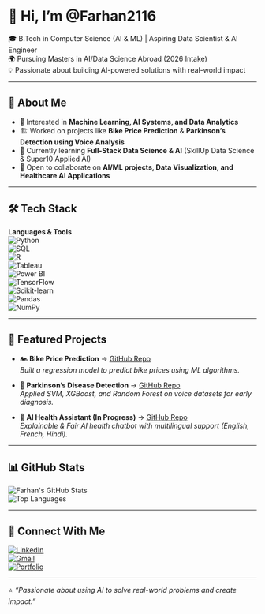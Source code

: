 # 👋 Hi, I’m @Farhan2116

🎓 B.Tech in Computer Science (AI & ML) | Aspiring Data Scientist & AI Engineer  
🌍 Pursuing Masters in AI/Data Science Abroad (2026 Intake)  
💡 Passionate about building AI-powered solutions with real-world impact  

---

## 🚀 About Me  
- 🔬 Interested in **Machine Learning, AI Systems, and Data Analytics**  
- 🏗️ Worked on projects like **Bike Price Prediction** & **Parkinson’s Detection using Voice Analysis**  
- 🌱 Currently learning **Full-Stack Data Science & AI** (SkillUp Data Science & Super10 Applied AI)  
- 💬 Open to collaborate on **AI/ML projects, Data Visualization, and Healthcare AI Applications**  

---

## 🛠️ Tech Stack  

**Languages & Tools**  
![Python](https://img.shields.io/badge/-Python-3776AB?logo=python&logoColor=white&style=for-the-badge)  
![SQL](https://img.shields.io/badge/-SQL-4479A1?logo=postgresql&logoColor=white&style=for-the-badge)  
![R](https://img.shields.io/badge/-R-276DC3?logo=r&logoColor=white&style=for-the-badge)  
![Tableau](https://img.shields.io/badge/-Tableau-E97627?logo=tableau&logoColor=white&style=for-the-badge)  
![Power BI](https://img.shields.io/badge/-PowerBI-F2C811?logo=powerbi&logoColor=black&style=for-the-badge)  
![TensorFlow](https://img.shields.io/badge/-TensorFlow-FF6F00?logo=tensorflow&logoColor=white&style=for-the-badge)  
![Scikit-learn](https://img.shields.io/badge/-ScikitLearn-F7931E?logo=scikitlearn&logoColor=white&style=for-the-badge)  
![Pandas](https://img.shields.io/badge/-Pandas-150458?logo=pandas&logoColor=white&style=for-the-badge)  
![NumPy](https://img.shields.io/badge/-NumPy-013243?logo=numpy&logoColor=white&style=for-the-badge)  

---

## 📂 Featured Projects  

- 🏍️ **Bike Price Prediction** → [GitHub Repo](#)  
   *Built a regression model to predict bike prices using ML algorithms.*  

- 🧠 **Parkinson’s Disease Detection** → [GitHub Repo](#)  
   *Applied SVM, XGBoost, and Random Forest on voice datasets for early diagnosis.*  

- 💬 **AI Health Assistant (In Progress)** → [GitHub Repo](#)  
   *Explainable & Fair AI health chatbot with multilingual support (English, French, Hindi).*  

---

## 📊 GitHub Stats  

![Farhan's GitHub Stats](https://github-readme-stats.vercel.app/api?username=Farhan-Shaik&show_icons=true&theme=tokyonight)  
![Top Languages](https://github-readme-stats.vercel.app/api/top-langs/?username=Farhan-Shaik&layout=compact&theme=tokyonight)  

---

## 🤝 Connect With Me  

[![LinkedIn](https://img.shields.io/badge/-LinkedIn-0A66C2?logo=linkedin&logoColor=white&style=for-the-badge)](https://linkedin.com/in/your-link)  
[![Gmail](https://img.shields.io/badge/-Email-D14836?logo=gmail&logoColor=white&style=for-the-badge)](mailto:yourmail@gmail.com)  
[![Portfolio](https://img.shields.io/badge/-Portfolio-000000?logo=react&logoColor=white&style=for-the-badge)](https://your-portfolio-link.com)  

---

⭐ *“Passionate about using AI to solve real-world problems and create impact.”*  


<!---
Farhan2116/Farhan2116 is a ✨ special ✨ repository because its `README.md` (this file) appears on your GitHub profile.
You can click the Preview link to take a look at your changes.
--->
